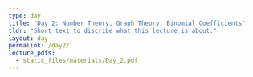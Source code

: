 ```yaml
---
type: day
title: "Day 2: Number Theory, Graph Theory, Binomial Coefficients"
tldr: "Short text to discribe what this lecture is about."
layout: day
permalink: /day2/
lecture_pdfs:
  - static_files/materials/Day_2.pdf
---
```

